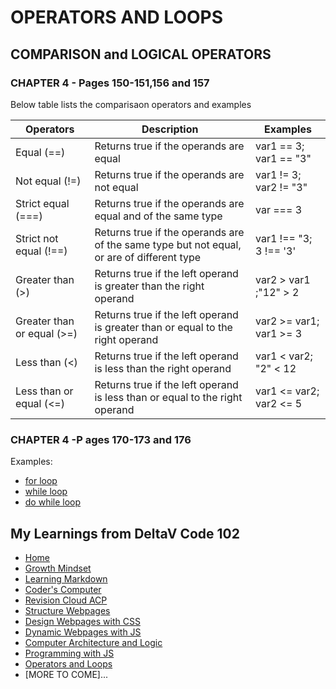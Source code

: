 # OPERATORS AND LOOPS
## COMPARISON and LOGICAL OPERATORS
### CHAPTER 4 - Pages 150-151,156 and 157

Below table lists the comparisaon operators and examples

Operators| Description| Examples           
------------ | ------------- | ---------------------------- 
Equal (==)|Returns true if the operands are equal|var1 == 3; var1 == "3"       
Not equal (!=)|Returns true if the operands are not equal|var1 != 3; var2 != "3"
Strict equal (===)|	Returns true if the operands are equal and of the same type| var === 3 
Strict not equal (!==)|Returns true if the operands are of the same type but not equal, or are of different type|var1 !== "3; 3 !== '3'
Greater than (>) |Returns true if the left operand is greater than the right operand|var2 > var1 ;"12" > 2
Greater than or equal (>=)	|Returns true if the left operand is greater than or equal to the right operand|var2 >= var1; var1 >= 3
Less than (<)	|Returns true if the left operand is less than the right operand |var1 < var2; "2" < 12
Less than or equal (<=)	|Returns true if the left operand is less than or equal to the right operand|var1 <= var2; var2 <= 5

### CHAPTER 4 -P ages 170-173 and 176

Examples: 
- [for loop](https://repl.it/@anitacristina/for-loop#script.js)
- [while loop](https://repl.it/@anitacristina/while-loop#script.js)
- [do while loop](https://repl.it/@anitacristina/do-while-loop#script.js)
## My Learnings from DeltaV Code 102
- [Home](README.md)
- [Growth Mindset](GROWTH_MINDSET.md)
- [Learning Markdown](LEARNING_MARKDOWN.md)
- [Coder's Computer](CODERS_COMPUTER.md)
- [Revision Cloud ACP](REVISION_CLOUD.md)
- [Structure Webpages](STRUCTURE_WEBPAGES.md)
- [Design Webpages with CSS](DESIGN_WEBPAGES_CSS.md)
- [Dynamic Webpages with JS](DYNAMIC_WEBPAGES_JS.md)
- [Computer Architecture and Logic](COMPUTER_ARCHI_LOGIC.md)
- [Programming with JS](PROGRAMMING_WITH_JAVASCRIPT.md)
- [Operators and Loops](OPERATORS_LOOPS.md)
- [MORE TO COME]...
